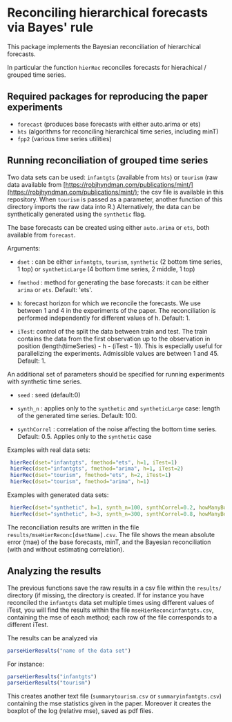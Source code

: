# Reconciling hierarchical forecasts via Bayes' rule

This package implements  the Bayesian reconciliation of hierarchical forecasts.

In particular the function `hierRec` reconciles forecasts for hierachical / grouped time series.


## Required packages for reproducing the paper experiments

* `forecast` (produces base forecasts with either auto.arima or ets)
* `hts`   (algorithms for reconciling hierarchical time series, including minT)
* `fpp2`  (various time series utilities)


## Running reconciliation of grouped time series
Two data sets can be used: `infantgts` (available from `hts`) or `tourism` (raw data available from [https://robjhyndman.com/publications/mint/](https://robjhyndman.com/publications/mint/); the csv file is available in this repository. When  `tourism` is passed as a parameter, another function of this directory imports the raw data into R.)
Alternatively, the data can be synthetically generated using the `synthetic` flag.

The base forecasts can be created using either `auto.arima` or `ets`, both available from `forecast`.

Arguments:

* `dset` : can be either `infantgts`, `tourism`, `synthetic` (2 bottom time series, 1 top) or `syntheticLarge` (4 bottom time series, 2 middle, 1 top)

* `fmethod` : method for generating the base forecasts: it can be either `arima` or `ets`. Default: 'ets'.

* `h`: forecast horizon for which we reconcile the forecasts. We use between 1 and 4 in the experiments of the paper.
The reconciliation is performed independently for different values of h. Default: 1.

* `iTest`: control of the split the data between train and test. The train contains the data from the first observation up to the observation in position (length(timeSeries) - h - (iTest - 1)). This is  especially useful for parallelizing the experiments. Admissible values are between 1 and 45. Default: 1.

An additional set of parameters should be specified for running experiments with synthetic time series.

* `seed` : seed (default:0)

* `synth_n` : applies only to the `synthetic` and `syntheticLarge`  case: length of the generated time series. Default: 100.


* `synthCorrel` : correlation of the noise affecting the bottom time series. Default: 0.5. Applies only to the `synthetic` case




Examples with real data sets:

```R
 hierRec(dset="infantgts", fmethod="ets", h=1, iTest=1) 
 hierRec(dset="infantgts", fmethod="arima", h=1, iTest=2) 
 hierRec(dset="tourism", fmethod="ets", h=2, iTest=1)
 hierRec(dset="tourism", fmethod="arima", h=1) 
```


Examples with generated data sets:
```R
 hierRec(dset="synthetic", h=1, synth_n=100, synthCorrel=0.2, howManyBottom=2) 
 hierRec(dset="synthetic", h=3, synth_n=300, synthCorrel=0.8, howManyBottom=4)  
```

The reconciliation results  are written in the file `results/mseHierReconc[dsetName].csv`.
The file shows the mean absolute error (mae) of the base forecasts, minT, and the Bayesian reconciliation (with and without estimating correlation). 


## Analyzing the results
The previous functions save the raw results in a csv file within the `results/` directory (if missing, the directory is created.
If for instance you have reconciled the `infantgts` data set multiple times using different values of iTest, you will find the results within the file `mseHierReconcinfantgts.csv`, containing the mse of each method; each row of the file corresponds to a different iTest.

The results can be analyzed via
```R
parseHierResults("name of the data set")
```
For instance:

```R
parseHierResults("infantgts")
parseHierResults("tourism")
```

This creates another text file (`summarytourism.csv` or `summaryinfantgts.csv`) containing the mse statistics given in the paper. Moreover it creates the boxplot of the log (relative mse), saved as pdf files.




